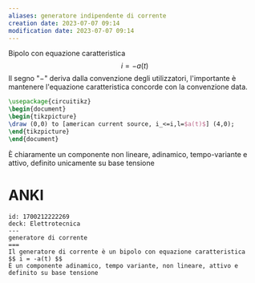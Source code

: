 ```yaml
---
aliases: generatore indipendente di corrente
creation date: 2023-07-07 09:14
modification date: 2023-07-07 09:14
---
```


Bipolo con equazione caratteristica
$$ i = -a(t) $$
Il segno "$-$" deriva dalla convenzione degli utilizzatori, l'importante è mantenere l'equazione caratteristica concorde con la convenzione data.

```tikz
\usepackage{circuitikz}
\begin{document}
\begin{tikzpicture}
\draw (0,0) to [american current source, i_<=i,l=$a(t)$] (4,0);
\end{tikzpicture}
\end{document}
```

È chiaramente un componente non lineare, adinamico, tempo-variante e attivo, definito unicamente su base tensione

# ANKI

```anki
id: 1700212222269
deck: Elettrotecnica
---
generatore di corrente
===
Il generatore di corrente è un bipolo con equazione caratteristica
$$ i = -a(t) $$
È un componente adinamico, tempo variante, non lineare, attivo e definito su base tensione
```
